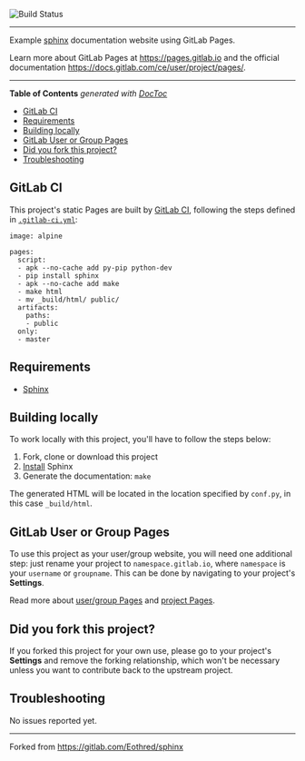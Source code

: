 ![Build Status](https://gitlab.com/pages/sphinx/badges/master/build.svg)

---

Example [sphinx] documentation website using GitLab Pages.

Learn more about GitLab Pages at https://pages.gitlab.io and the official
documentation https://docs.gitlab.com/ce/user/project/pages/.

---

<!-- START doctoc generated TOC please keep comment here to allow auto update -->
<!-- DON'T EDIT THIS SECTION, INSTEAD RE-RUN doctoc TO UPDATE -->
**Table of Contents**  *generated with [DocToc](https://github.com/thlorenz/doctoc)*

- [GitLab CI](#gitlab-ci)
- [Requirements](#requirements)
- [Building locally](#building-locally)
- [GitLab User or Group Pages](#gitlab-user-or-group-pages)
- [Did you fork this project?](#did-you-fork-this-project)
- [Troubleshooting](#troubleshooting)

<!-- END doctoc generated TOC please keep comment here to allow auto update -->

## GitLab CI

This project's static Pages are built by [GitLab CI][ci], following the steps
defined in [`.gitlab-ci.yml`](.gitlab-ci.yml):

```
image: alpine

pages:
  script:
  - apk --no-cache add py-pip python-dev
  - pip install sphinx
  - apk --no-cache add make
  - make html
  - mv _build/html/ public/
  artifacts:
    paths:
    - public
  only:
  - master
```

## Requirements

- [Sphinx][]

## Building locally

To work locally with this project, you'll have to follow the steps below:

1. Fork, clone or download this project
1. [Install][sphinx] Sphinx
1. Generate the documentation: `make`

The generated HTML will be located in the location specified by `conf.py`,
in this case `_build/html`.

## GitLab User or Group Pages

To use this project as your user/group website, you will need one additional
step: just rename your project to `namespace.gitlab.io`, where `namespace` is
your `username` or `groupname`. This can be done by navigating to your
project's **Settings**.

Read more about [user/group Pages][userpages] and [project Pages][projpages].

## Did you fork this project?

If you forked this project for your own use, please go to your project's
**Settings** and remove the forking relationship, which won't be necessary
unless you want to contribute back to the upstream project.

## Troubleshooting

No issues reported yet.

---

Forked from https://gitlab.com/Eothred/sphinx

[ci]: https://about.gitlab.com/gitlab-ci/
[userpages]: https://docs.gitlab.com/ce/user/project/pages/introduction.html#user-or-group-pages
[projpages]: https://docs.gitlab.com/ce/user/project/pages/introduction.html#project-pages
[sphinx]: http://www.sphinx-doc.org/
